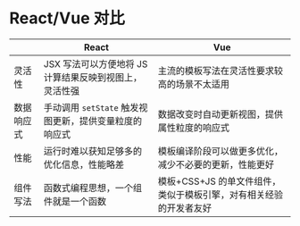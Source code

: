 # React/Vue 对比

|            | React                                                  | Vue                                                                |
| ---------- | ------------------------------------------------------ | ------------------------------------------------------------------ |
| 灵活性     | JSX 写法可以方便地将 JS 计算结果反映到视图上，灵活性强 | 主流的模板写法在灵活性要求较高的场景不太适用                       |
| 数据响应式 | 手动调用 `setState` 触发视图更新，提供变量粒度的响应式 | 数据改变时自动更新视图，提供属性粒度的响应式                       |
| 性能       | 运行时难以获知足够多的优化信息，性能略差               | 模板编译阶段可以做更多优化，减少不必要的更新，性能更好             |
| 组件写法   | 函数式编程思想，一个组件就是一个函数                   | 模板+CSS+JS 的单文件组件，类似于模板引擎，对有相关经验的开发者友好 |
